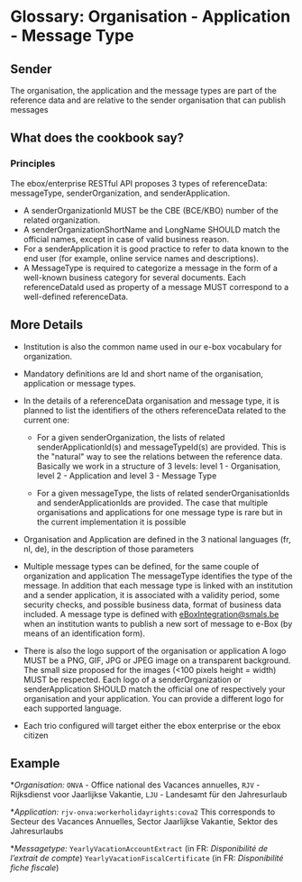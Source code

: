 # Glossary: Organisation - Application - Message Type

## Sender
The organisation, the application and the message types are part of the reference data and are relative to the sender organisation that can publish messages

## What does the cookbook say?
### Principles
The ebox/enterprise RESTful API proposes 3 types of referenceData: messageType, senderOrganization, and senderApplication.
+ A senderOrganizationId MUST be the CBE (BCE/KBO) number of the related organization.
+ A senderOrganizationShortName and LongName SHOULD match the official names, except in case of valid business reason.
+ For a senderApplication it is good practice to refer to data known to the end user (for example, online service names and descriptions).
+ A MessageType is required to categorize a message in the form of a well-known business category for several documents.
Each referenceDataId used as property of a message MUST correspond to a well-defined referenceData.

## More Details

+ Institution is also the common name used in our e-box vocabulary for organization. 

+ Mandatory definitions are Id and short name of the organisation, application or message types.

+ In the details of a referenceData organisation and message type, it is planned to list the identifiers of the others referenceData related to the current one:
  + For a given senderOrganization, the lists of related senderApplicationId(s) and messageTypeId(s) are provided. 
  This is the "natural" way to see the relations between the reference data. Basically we work in a structure of 3 levels: level 1 - Organisation, level 2 - Application and level 3 - Message Type

  + For a given messageType, the lists of related senderOrganisationIds and senderApplicationIds are provided. The case that multiple organisations and applications for one message type is rare but in the current implementation it is possible

+ Organisation and Application are defined in the 3 national languages (fr, nl, de), in the description of those parameters

+ Multiple message types can be defined, for the same couple of organization and application
The messageType identifies the type of the message. 
In addition that each message type is linked with an institution and a sender application, it is associated with a validity period, some security checks, and possible business data, format of business data included.
A message type is defined with [eBoxIntegration@smals.be](mailto:eBoxIntegration@smals.be) when an institution wants to publish a new sort of message to e-Box (by means of an identification form). 

+ There is also the logo support of the organisation or application
A logo MUST be a PNG, GIF, JPG or JPEG image on a transparent background. The small size proposed for the images (<100 pixels height = width) MUST be respected.
Each logo of a senderOrganization or senderApplication SHOULD match the official one of respectively your organisation and your application.
You can provide a different logo for each supported language.

+ Each trio configured will target either the ebox enterprise or the ebox citizen

## Example 
*_Organisation:_ 
  `ONVA` - Office national des Vacances annuelles, 
  `RJV` - Rijksdienst voor Jaarlijkse Vakantie,
  `LJU` - Landesamt für den Jahresurlaub

*_Application:_
  `rjv-onva:workerholidayrights:cova2`
  This corresponds to Secteur des Vacances Annuelles, Sector Jaarlijkse Vakantie, Sektor des Jahresurlaubs

*_Messagetype:_
  `YearlyVacationAccountExtract` (in FR: *Disponibilité de l’extrait de compte*)
  `YearlyVacationFiscalCertificate` (in FR: *Disponibilité fiche fiscale*)
